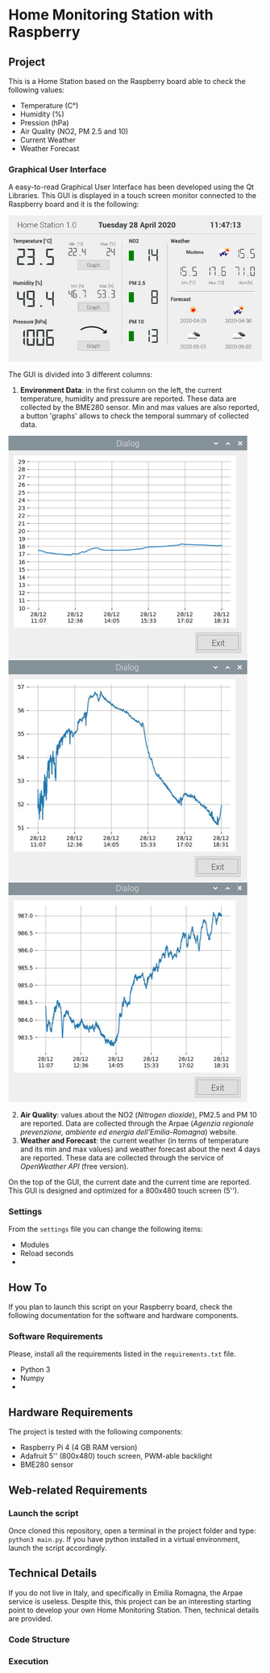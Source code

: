 # Home Monitoring Station with Raspberry

## Project
This is a Home Station based on the Raspberry board able to check the following values:
* Temperature (C°)
* Humidity (%)
* Pression (hPa)
* Air Quality (NO2, PM 2.5 and 10)
* Current Weather
* Weather Forecast

### Graphical User Interface
A easy-to-read Graphical User Interface has been developed using the Qt Libraries. 
This GUI is displayed in a touch screen monitor connected to the Raspberry board and it is the following:

<p align="center">
  <img src="/images/vers4_1.PNG" />
</p>

The GUI is divided into 3 different columns:
1. **Environment Data**: in the first column on the left, the current temperature, humidity and pressure 
are reported. These data are collected by the BME280 sensor. Min and max values are also reported, 
a button 'graphs' allows to check the temporal summary of collected data.

![alt-text-1](/images/temp.PNG) ![alt-text-1](/images/humi.PNG) ![alt-text-1](/images/press.PNG)

2. **Air Quality**: values about the NO2 (*Nitrogen dioxide*), PM2.5 and PM 10 are reported. Data are collected
through the Arpae (*Agenzia regionale prevenzione, ambiente ed energia dell'Emilia-Romagna*) website.
3. **Weather and Forecast**: the current weather (in terms of temperature and its min and max values) and weather 
forecast about the next 4 days are reported. These data are collected through the service of *OpenWeather API* (free version).

On the top of the GUI, the current date and the current time are reported.
This GUI is designed and optimized for a 800x480 touch screen (5'').

### Settings
From the `settings` file you can change the following items:
* Modules
* Reload seconds
* 

## How To
If you plan to launch this script on your Raspberry board, check the following documentation for the software and hardware
components.

### Software Requirements
Please, install all the requirements listed in the `requirements.txt` file.
* Python 3
* Numpy
*

## Hardware Requirements
The project is tested with the following components:
* Raspberry Pi 4 (4 GB RAM version)
* Adafruit 5'' (800x480) touch screen, PWM-able backlight
* BME280 sensor

## Web-related Requirements

### Launch the script 
Once cloned this repository, open a terminal in the project folder and type: `python3 main.py`.
If you have python installed in a virtual environment, launch the script accordingly.


## Technical Details
If you do not live in Italy, and specifically in Emilia Romagna, the Arpae service is useless.
Despite this, this project can be an interesting starting point to develop your own Home Monitoring Station.
Then, technical details are provided.

### Code Structure

### Execution
